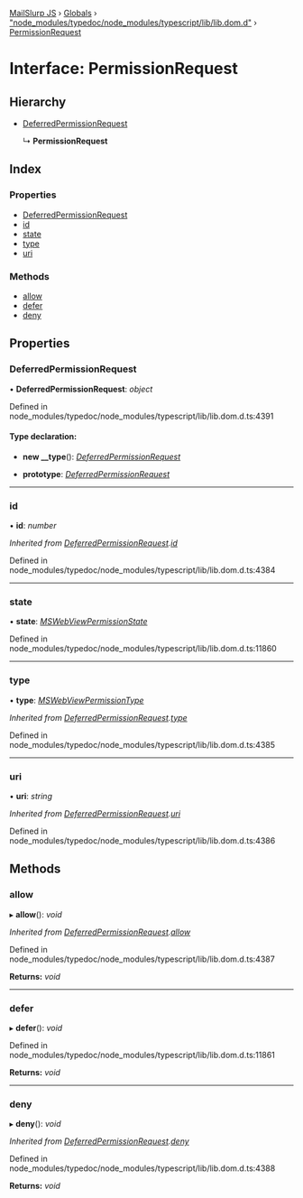 [MailSlurp JS](../README.md) › [Globals](../globals.md) › ["node_modules/typedoc/node_modules/typescript/lib/lib.dom.d"](../modules/_node_modules_typedoc_node_modules_typescript_lib_lib_dom_d_.md) › [PermissionRequest](_node_modules_typedoc_node_modules_typescript_lib_lib_dom_d_.permissionrequest.md)

# Interface: PermissionRequest

## Hierarchy

* [DeferredPermissionRequest](_node_modules_typedoc_node_modules_typescript_lib_lib_dom_d_.deferredpermissionrequest.md)

  ↳ **PermissionRequest**

## Index

### Properties

* [DeferredPermissionRequest](_node_modules_typedoc_node_modules_typescript_lib_lib_dom_d_.permissionrequest.md#deferredpermissionrequest)
* [id](_node_modules_typedoc_node_modules_typescript_lib_lib_dom_d_.permissionrequest.md#id)
* [state](_node_modules_typedoc_node_modules_typescript_lib_lib_dom_d_.permissionrequest.md#state)
* [type](_node_modules_typedoc_node_modules_typescript_lib_lib_dom_d_.permissionrequest.md#type)
* [uri](_node_modules_typedoc_node_modules_typescript_lib_lib_dom_d_.permissionrequest.md#uri)

### Methods

* [allow](_node_modules_typedoc_node_modules_typescript_lib_lib_dom_d_.permissionrequest.md#allow)
* [defer](_node_modules_typedoc_node_modules_typescript_lib_lib_dom_d_.permissionrequest.md#defer)
* [deny](_node_modules_typedoc_node_modules_typescript_lib_lib_dom_d_.permissionrequest.md#deny)

## Properties

###  DeferredPermissionRequest

• **DeferredPermissionRequest**: *object*

Defined in node_modules/typedoc/node_modules/typescript/lib/lib.dom.d.ts:4391

#### Type declaration:

* **new __type**(): *[DeferredPermissionRequest](_node_modules_typedoc_node_modules_typescript_lib_lib_dom_d_.deferredpermissionrequest.md)*

* **prototype**: *[DeferredPermissionRequest](_node_modules_typedoc_node_modules_typescript_lib_lib_dom_d_.deferredpermissionrequest.md)*

___

###  id

• **id**: *number*

*Inherited from [DeferredPermissionRequest](_node_modules_typedoc_node_modules_typescript_lib_lib_dom_d_.deferredpermissionrequest.md).[id](_node_modules_typedoc_node_modules_typescript_lib_lib_dom_d_.deferredpermissionrequest.md#id)*

Defined in node_modules/typedoc/node_modules/typescript/lib/lib.dom.d.ts:4384

___

###  state

• **state**: *[MSWebViewPermissionState](../modules/_node_modules_typedoc_node_modules_typescript_lib_lib_dom_d_.md#mswebviewpermissionstate)*

Defined in node_modules/typedoc/node_modules/typescript/lib/lib.dom.d.ts:11860

___

###  type

• **type**: *[MSWebViewPermissionType](../modules/_node_modules_typedoc_node_modules_typescript_lib_lib_dom_d_.md#mswebviewpermissiontype)*

*Inherited from [DeferredPermissionRequest](_node_modules_typedoc_node_modules_typescript_lib_lib_dom_d_.deferredpermissionrequest.md).[type](_node_modules_typedoc_node_modules_typescript_lib_lib_dom_d_.deferredpermissionrequest.md#type)*

Defined in node_modules/typedoc/node_modules/typescript/lib/lib.dom.d.ts:4385

___

###  uri

• **uri**: *string*

*Inherited from [DeferredPermissionRequest](_node_modules_typedoc_node_modules_typescript_lib_lib_dom_d_.deferredpermissionrequest.md).[uri](_node_modules_typedoc_node_modules_typescript_lib_lib_dom_d_.deferredpermissionrequest.md#uri)*

Defined in node_modules/typedoc/node_modules/typescript/lib/lib.dom.d.ts:4386

## Methods

###  allow

▸ **allow**(): *void*

*Inherited from [DeferredPermissionRequest](_node_modules_typedoc_node_modules_typescript_lib_lib_dom_d_.deferredpermissionrequest.md).[allow](_node_modules_typedoc_node_modules_typescript_lib_lib_dom_d_.deferredpermissionrequest.md#allow)*

Defined in node_modules/typedoc/node_modules/typescript/lib/lib.dom.d.ts:4387

**Returns:** *void*

___

###  defer

▸ **defer**(): *void*

Defined in node_modules/typedoc/node_modules/typescript/lib/lib.dom.d.ts:11861

**Returns:** *void*

___

###  deny

▸ **deny**(): *void*

*Inherited from [DeferredPermissionRequest](_node_modules_typedoc_node_modules_typescript_lib_lib_dom_d_.deferredpermissionrequest.md).[deny](_node_modules_typedoc_node_modules_typescript_lib_lib_dom_d_.deferredpermissionrequest.md#deny)*

Defined in node_modules/typedoc/node_modules/typescript/lib/lib.dom.d.ts:4388

**Returns:** *void*
